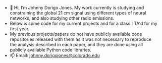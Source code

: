 - 👋 Hi, I’m Johnny Dorigo Jones. My work currently is studying and constraining the global 21 cm signal using different types of neural networks, and also studying other radio emissions.
- Below is some code for my current projects and for a class I TA'd for my first year.
- My previous projects/papers do not have publicly available code repositories released with them as it was not necessary to reproduce the analysis described in each paper, and they are done using all publicly available Python code libraries.
- 📫 Email: johnny.dorigojones@colorado.edu
